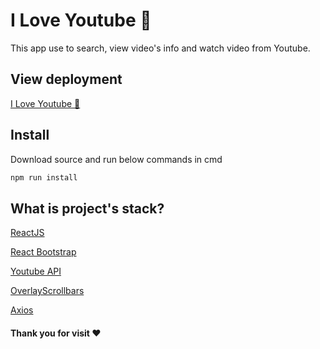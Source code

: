 # I Love Youtube 🥰

This app use to search, view video's info and watch video from Youtube.

## View deployment

[I Love Youtube 🥰](https://i-love-youtube.herokuapp.com/)

## Install

Download source and run below commands in cmd

```bash
npm run install
```

## What is project's stack?

[ReactJS](https://reactjs.org/)

[React Bootstrap](https://react-bootstrap.github.io/)

[Youtube API](https://developers.google.com/youtube/v3)

[OverlayScrollbars](https://github.com/KingSora/OverlayScrollbars)

[Axios](https://www.npmjs.com/package/axios)

#### Thank you for visit ❤️

